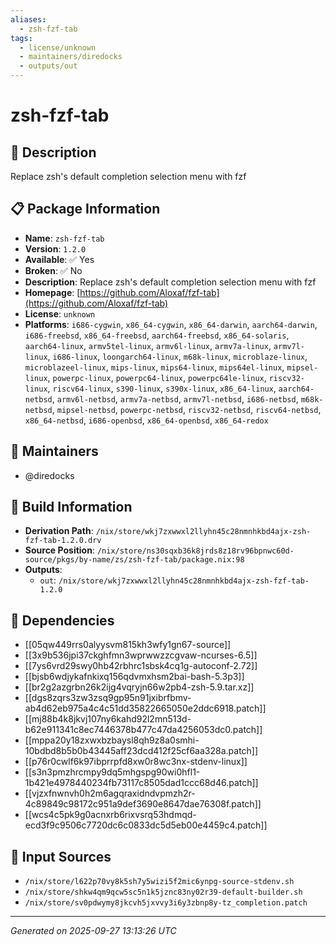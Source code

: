 ```yaml
---
aliases:
  - zsh-fzf-tab
tags:
  - license/unknown
  - maintainers/diredocks
  - outputs/out
---
```


# zsh-fzf-tab

## 📝 Description

Replace zsh's default completion selection menu with fzf

## 📋 Package Information

- **Name**: `zsh-fzf-tab`
- **Version**: `1.2.0`
- **Available**: ✅ Yes
- **Broken**: ✅ No
- **Description**: Replace zsh's default completion selection menu with fzf
- **Homepage**: [https://github.com/Aloxaf/fzf-tab](https://github.com/Aloxaf/fzf-tab)
- **License**: `unknown`
- **Platforms**: `i686-cygwin`, `x86_64-cygwin`, `x86_64-darwin`, `aarch64-darwin`, `i686-freebsd`, `x86_64-freebsd`, `aarch64-freebsd`, `x86_64-solaris`, `aarch64-linux`, `armv5tel-linux`, `armv6l-linux`, `armv7a-linux`, `armv7l-linux`, `i686-linux`, `loongarch64-linux`, `m68k-linux`, `microblaze-linux`, `microblazeel-linux`, `mips-linux`, `mips64-linux`, `mips64el-linux`, `mipsel-linux`, `powerpc-linux`, `powerpc64-linux`, `powerpc64le-linux`, `riscv32-linux`, `riscv64-linux`, `s390-linux`, `s390x-linux`, `x86_64-linux`, `aarch64-netbsd`, `armv6l-netbsd`, `armv7a-netbsd`, `armv7l-netbsd`, `i686-netbsd`, `m68k-netbsd`, `mipsel-netbsd`, `powerpc-netbsd`, `riscv32-netbsd`, `riscv64-netbsd`, `x86_64-netbsd`, `i686-openbsd`, `x86_64-openbsd`, `x86_64-redox`
## 👥 Maintainers

- @diredocks


## 🔧 Build Information

- **Derivation Path**: `/nix/store/wkj7zxwwxl2llyhn45c28nmnhkbd4ajx-zsh-fzf-tab-1.2.0.drv`
- **Source Position**: `/nix/store/ns30sqxb36k8jrds8z18rv96bpnwc60d-source/pkgs/by-name/zs/zsh-fzf-tab/package.nix:98`
- **Outputs**:
  - `out`:  `/nix/store/wkj7zxwwxl2llyhn45c28nmnhkbd4ajx-zsh-fzf-tab-1.2.0`

## 🔗 Dependencies

- [[05qw449rrs0alyysvm815kh3wfy1gn67-source]]
- [[3x9b536jpi37ckghfmn3wprwwzzcgvaw-ncurses-6.5]]
- [[7ys6vrd29swy0hb42rbhrc1sbsk4cq1g-autoconf-2.72]]
- [[bjsb6wdjykafnkixq156qdvmxhsm2bai-bash-5.3p3]]
- [[br2g2azgrbn26k2ijg4vqryjn66w2pb4-zsh-5.9.tar.xz]]
- [[dgs8zqrs3zw3zsq9gp95n91jxibrfbmv-ab4d62eb975a4c4c51dd35822665050e2ddc6918.patch]]
- [[mj88b4k8jkvj107ny6kahd92l2mn513d-b62e911341c8ec7446378b477c47da4256053dc0.patch]]
- [[mppa20y18zxwxbzbaysl8qh9z8a0smhi-10bdbd8b5b0b43445aff23dcd412f25cf6aa328a.patch]]
- [[p76r0cwlf6k97ibprrpfd8xw0r8wc3nx-stdenv-linux]]
- [[s3n3pmzhrcmpy9dq5mhgspg90wi0hfl1-1b421e4978440234fb73117c8505dad1ccc68d46.patch]]
- [[vjzxfnwnvh0h2m6agqraxidndvpmzh2r-4c89849c98172c951a9def3690e8647dae76308f.patch]]
- [[wcs4c5pk9g0acnxrb6rixvsrq53hdmqd-ecd3f9c9506c7720dc6c0833dc5d5eb00e4459c4.patch]]

## 📁 Input Sources

- `/nix/store/l622p70vy8k5sh7y5wizi5f2mic6ynpg-source-stdenv.sh`
- `/nix/store/shkw4qm9qcw5sc5n1k5jznc83ny02r39-default-builder.sh`
- `/nix/store/sv0pdwymy8jkcvh5jxvvy3i6y3zbnp8y-tz_completion.patch`

---
*Generated on 2025-09-27 13:13:26 UTC*
